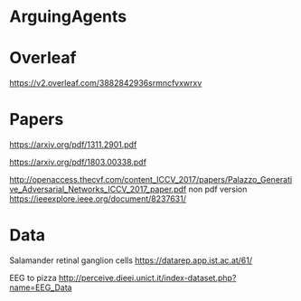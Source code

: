 # ArguingAgents

# Overleaf
https://v2.overleaf.com/3882842936srmncfvxwrxv

# Papers

https://arxiv.org/pdf/1311.2901.pdf

https://arxiv.org/pdf/1803.00338.pdf

http://openaccess.thecvf.com/content_ICCV_2017/papers/Palazzo_Generative_Adversarial_Networks_ICCV_2017_paper.pdf
non pdf version https://ieeexplore.ieee.org/document/8237631/

# Data

Salamander retinal ganglion cells
https://datarep.app.ist.ac.at/61/

EEG to pizza
http://perceive.dieei.unict.it/index-dataset.php?name=EEG_Data

